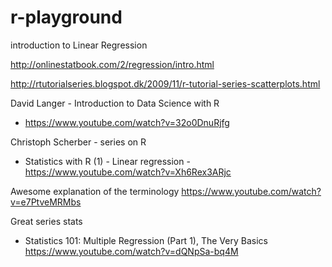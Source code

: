 # r-playground

introduction to Linear Regression

http://onlinestatbook.com/2/regression/intro.html

http://rtutorialseries.blogspot.dk/2009/11/r-tutorial-series-scatterplots.html

David Langer - Introduction to Data Science with R

- https://www.youtube.com/watch?v=32o0DnuRjfg

Christoph Scherber - series on R

- Statistics with R (1) - Linear regression - https://www.youtube.com/watch?v=Xh6Rex3ARjc


Awesome explanation of the terminology  https://www.youtube.com/watch?v=e7PtveMRMbs




Great series stats

- Statistics 101: Multiple Regression (Part 1), The Very Basics  https://www.youtube.com/watch?v=dQNpSa-bq4M
